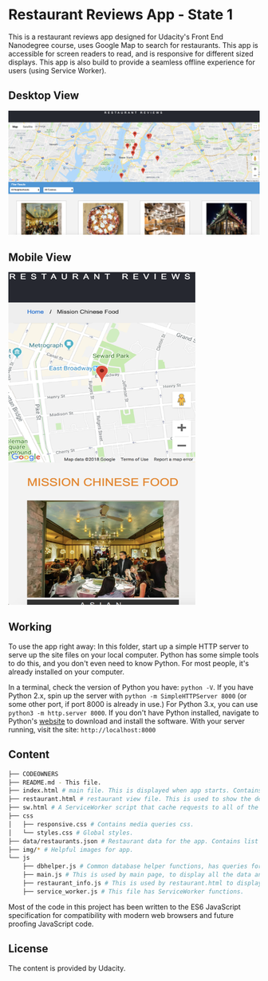 # Restaurant Reviews App - State 1

This is a restaurant reviews app designed for Udacity's Front End Nanodegree course, uses Google Map to search for restaurants. This app is accessible for screen readers to read, and is responsive for different sized displays. This app is also build to provide a seamless offline experience for users (using Service Worker). 

## Desktop View
<img src="https://github.com/riyadashoriya/RestaurantReviewsApp-Stage1/blob/master/desktopView.png" alt="Restaurant Reviews App - Stage 1 Desktop View">


## Mobile View
<img src="https://github.com/riyadashoriya/RestaurantReviewsApp-Stage1/blob/master/mobileView.png" width="375px" height="668" alt="Restaurant Reviews App - Stage 1 Mobile View">


## Working

To use the app right away: In this folder, start up a simple HTTP server to serve up the site files on your local computer. Python has some simple tools to do this, and you don't even need to know Python. For most people, it's already installed on your computer. 

In a terminal, check the version of Python you have: `python -V`. If you have Python 2.x, spin up the server with `python -m SimpleHTTPServer 8000` (or some other port, if port 8000 is already in use.) For Python 3.x, you can use `python3 -m http.server 8000`. If you don't have Python installed, navigate to Python's [website](https://www.python.org/) to download and install the software.
With your server running, visit the site: `http://localhost:8000`



## Content

```bash
├── CODEOWNERS
├── README.md - This file.
├── index.html # main file. This is displayed when app starts. Contains HTML code for maps, & all the restaurants.
├── restaurant.html # restaurant view file. This is used to show the details of each restaurant when user clicks 'view details' on main page.
├── sw.html # A ServiceWorker script that cache requests to all of the site’s assets.
├── css
│   ├── responsive.css # Contains media queries css.
│   └── styles.css # Global styles. 
├── data/restaurants.json # Restaurant data for the app. Contains list of restaurants, reviews, hours of operation, etc.
├── img/* # Helpful images for app.
└── js
    ├── dbhelper.js # Common database helper functions, has queries for Google Maps
    ├── main.js # This is used by main page, to display all the data and show in maps.
    ├── restaurant_info.js # This is used by restaurant.html to display data for each restaurant.
    ├── service_worker.js # This file has ServiceWorker functions.
```

Most of the code in this project has been written to the ES6 JavaScript specification for compatibility with modern web browsers and future proofing JavaScript code.

## License

The content is provided by Udacity.
